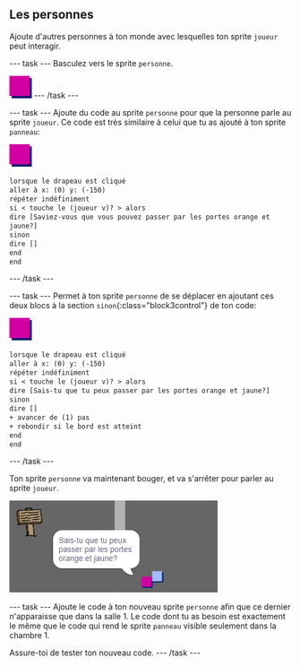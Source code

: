 ## Les personnes

Ajoute d'autres personnes à ton monde avec lesquelles ton sprite `joueur` peut interagir.

\--- task \--- Basculez vers le sprite `personne`.

![Personne sprite](images/person.png) \--- /task \---

\--- task \--- Ajoute du code au sprite `personne` pour que la personne parle au sprite `joueur`. Ce code est très similaire à celui que tu as ajouté à ton sprite `panneau`:

![personne](images/person.png)

```blocks3
lorsque le drapeau est cliqué
aller à x: (0) y: (-150)
répéter indéfiniment
si < touche le (joueur v)? > alors
dire [Saviez-vous que vous pouvez passer par les portes orange et jaune?]
sinon
dire []
end
end
```

\--- /task \---

\--- task \--- Permet à ton sprite `personne` de se déplacer en ajoutant ces deux blocs à la section `sinon`{:class="block3control"} de ton code:

![personne](images/person.png)

```blocks3
lorsque le drapeau est cliqué 
aller à x: (0) y: (-150)
répéter indéfiniment
si < touche le (joueur v)? > alors
dire [Sais-tu que tu peux passer par les portes orange et jaune?]
sinon
dire []
+ avancer de (1) pas
+ rebondir si le bord est atteint
end
end

```

\--- /task \---

Ton sprite `personne` va maintenant bouger, et va s'arrêter pour parler au sprite `joueur`.

![capture d'écran](images/world-person-test.png)

\--- task \--- Ajoute le code à ton nouveau sprite `personne` afin que ce dernier n'apparaisse que dans la salle 1. Le code dont tu as besoin est exactement le même que le code qui rend le sprite `panneau` visible seulement dans la chambre 1.

Assure-toi de tester ton nouveau code. \--- /task \---